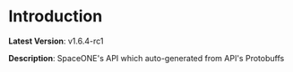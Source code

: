 # Introduction

**Latest Version**: v1.6.4-rc1


**Description**: SpaceONE's API which auto-generated from API's Protobuffs


